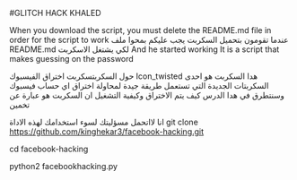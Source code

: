 #GLITCH HACK KHALED


When you download the script, you must delete the README.md file in order for the script to work
عندما تقومون  بتحميل السكربت  يجب عليكم بمحوا ملف README.md  لكي يشتغل الاسكربت 
And he started working
It is a script that makes guessing on the password


حول السكربتسكربت اختراق الفيسبوك  Icon_twisted
هدا السكربت هو احدى السكربتات الجديدة التي تستعمل طريقة جيدة لمحاولة اختراق اي حساب فيسبوك وسنتطرق في هدا الدرس كيف يتم الاختراق وكيفية التشغيل
ان السكربت هو عبارة عن تخمين


انا لااتحمل مسؤليتك لسوء استخدامك لهذه الاداة
git clone https://github.com/kinghekar3/facebook-hacking.git


cd facebook-hacking 

python2 facebookhacking.py

